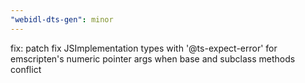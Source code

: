 ```yaml
---
"webidl-dts-gen": minor
---
```


fix: patch fix JSImplementation types with '@ts-expect-error' for emscripten's numeric pointer args when base and subclass methods conflict
